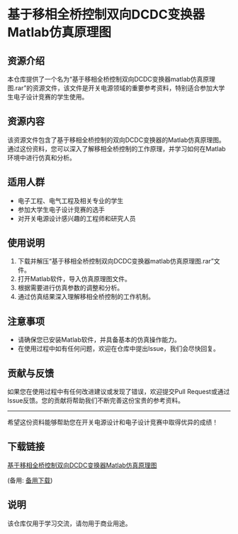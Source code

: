 # 基于移相全桥控制双向DCDC变换器Matlab仿真原理图

## 资源介绍

本仓库提供了一个名为“基于移相全桥控制双向DCDC变换器matlab仿真原理图.rar”的资源文件，该文件是开关电源领域的重要参考资料，特别适合参加大学生电子设计竞赛的学生使用。

## 资源内容

该资源文件包含了基于移相全桥控制的双向DCDC变换器的Matlab仿真原理图。通过这份资料，您可以深入了解移相全桥控制的工作原理，并学习如何在Matlab环境中进行仿真和分析。

## 适用人群

- 电子工程、电气工程及相关专业的学生
- 参加大学生电子设计竞赛的选手
- 对开关电源设计感兴趣的工程师和研究人员

## 使用说明

1. 下载并解压“基于移相全桥控制双向DCDC变换器matlab仿真原理图.rar”文件。
2. 打开Matlab软件，导入仿真原理图文件。
3. 根据需要进行仿真参数的调整和分析。
4. 通过仿真结果深入理解移相全桥控制的工作机制。

## 注意事项

- 请确保您已安装Matlab软件，并具备基本的仿真操作能力。
- 在使用过程中如有任何问题，欢迎在仓库中提出Issue，我们会尽快回复。

## 贡献与反馈

如果您在使用过程中有任何改进建议或发现了错误，欢迎提交Pull Request或通过Issue反馈。您的贡献将帮助我们不断完善这份宝贵的参考资料。

---

希望这份资料能够帮助您在开关电源设计和电子设计竞赛中取得优异的成绩！

## 下载链接
[基于移相全桥控制双向DCDC变换器Matlab仿真原理图](https://pan.quark.cn/s/5ac694f80044) 

(备用: [备用下载](https://pan.baidu.com/s/1TUV1pYX-DUQ9JSuIX3TMSA?pwd=1234))

## 说明

该仓库仅用于学习交流，请勿用于商业用途。

